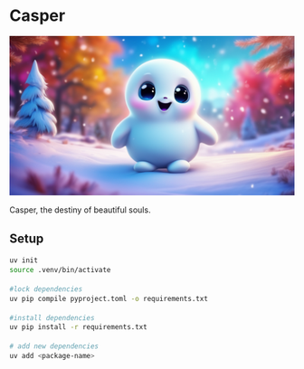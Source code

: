 # Casper

<p align="center">
    <img src="./assets/casper.png" alt="casper" width="600"/>
</p>

Casper, the destiny of beautiful souls.


## Setup

```bash
uv init
source .venv/bin/activate

#lock dependencies
uv pip compile pyproject.toml -o requirements.txt

#install dependencies
uv pip install -r requirements.txt

# add new dependencies
uv add <package-name>


```
